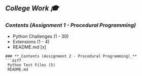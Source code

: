 
## **_College Work 🎓_**

### **_Contents (Assignment 1 - Procedural Programming)_**

* Python Challenges (1 - 30)
* Extensions (1 - 4)
* README.md [x]
```
### **_Contents (Assignment 2 - Procedural Programming)_**
```diff
 Python Test Files (5)
 README.md
```

